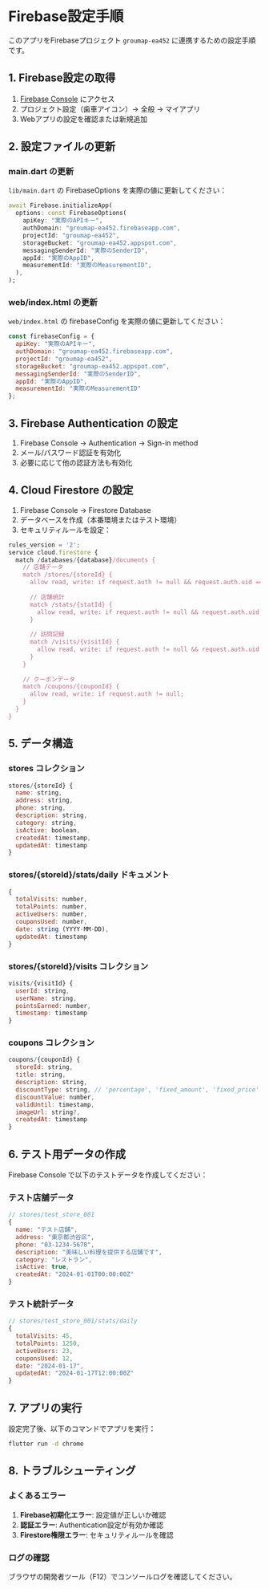 # Firebase設定手順

このアプリをFirebaseプロジェクト `groumap-ea452` に連携するための設定手順です。

## 1. Firebase設定の取得

1. [Firebase Console](https://console.firebase.google.com/u/0/project/groumap-ea452) にアクセス
2. プロジェクト設定（歯車アイコン）→ 全般 → マイアプリ
3. Webアプリの設定を確認または新規追加

## 2. 設定ファイルの更新

### main.dart の更新
`lib/main.dart` の FirebaseOptions を実際の値に更新してください：

```dart
await Firebase.initializeApp(
  options: const FirebaseOptions(
    apiKey: "実際のAPIキー",
    authDomain: "groumap-ea452.firebaseapp.com",
    projectId: "groumap-ea452",
    storageBucket: "groumap-ea452.appspot.com",
    messagingSenderId: "実際のSenderID",
    appId: "実際のAppID",
    measurementId: "実際のMeasurementID",
  ),
);
```

### web/index.html の更新
`web/index.html` の firebaseConfig を実際の値に更新してください：

```javascript
const firebaseConfig = {
  apiKey: "実際のAPIキー",
  authDomain: "groumap-ea452.firebaseapp.com",
  projectId: "groumap-ea452",
  storageBucket: "groumap-ea452.appspot.com",
  messagingSenderId: "実際のSenderID",
  appId: "実際のAppID",
  measurementId: "実際のMeasurementID"
};
```

## 3. Firebase Authentication の設定

1. Firebase Console → Authentication → Sign-in method
2. メール/パスワード認証を有効化
3. 必要に応じて他の認証方法も有効化

## 4. Cloud Firestore の設定

1. Firebase Console → Firestore Database
2. データベースを作成（本番環境またはテスト環境）
3. セキュリティルールを設定：

```javascript
rules_version = '2';
service cloud.firestore {
  match /databases/{database}/documents {
    // 店舗データ
    match /stores/{storeId} {
      allow read, write: if request.auth != null && request.auth.uid == storeId;
      
      // 店舗統計
      match /stats/{statId} {
        allow read, write: if request.auth != null && request.auth.uid == storeId;
      }
      
      // 訪問記録
      match /visits/{visitId} {
        allow read, write: if request.auth != null && request.auth.uid == storeId;
      }
    }
    
    // クーポンデータ
    match /coupons/{couponId} {
      allow read, write: if request.auth != null;
    }
  }
}
```

## 5. データ構造

### stores コレクション
```javascript
stores/{storeId} {
  name: string,
  address: string,
  phone: string,
  description: string,
  category: string,
  isActive: boolean,
  createdAt: timestamp,
  updatedAt: timestamp
}
```

### stores/{storeId}/stats/daily ドキュメント
```javascript
{
  totalVisits: number,
  totalPoints: number,
  activeUsers: number,
  couponsUsed: number,
  date: string (YYYY-MM-DD),
  updatedAt: timestamp
}
```

### stores/{storeId}/visits コレクション
```javascript
visits/{visitId} {
  userId: string,
  userName: string,
  pointsEarned: number,
  timestamp: timestamp
}
```

### coupons コレクション
```javascript
coupons/{couponId} {
  storeId: string,
  title: string,
  description: string,
  discountType: string, // 'percentage', 'fixed_amount', 'fixed_price'
  discountValue: number,
  validUntil: timestamp,
  imageUrl: string?,
  createdAt: timestamp
}
```

## 6. テスト用データの作成

Firebase Console で以下のテストデータを作成してください：

### テスト店舗データ
```javascript
// stores/test_store_001
{
  name: "テスト店舗",
  address: "東京都渋谷区",
  phone: "03-1234-5678",
  description: "美味しい料理を提供する店舗です",
  category: "レストラン",
  isActive: true,
  createdAt: "2024-01-01T00:00:00Z"
}
```

### テスト統計データ
```javascript
// stores/test_store_001/stats/daily
{
  totalVisits: 45,
  totalPoints: 1250,
  activeUsers: 23,
  couponsUsed: 12,
  date: "2024-01-17",
  updatedAt: "2024-01-17T12:00:00Z"
}
```

## 7. アプリの実行

設定完了後、以下のコマンドでアプリを実行：

```bash
flutter run -d chrome
```

## 8. トラブルシューティング

### よくあるエラー
1. **Firebase初期化エラー**: 設定値が正しいか確認
2. **認証エラー**: Authentication設定が有効か確認
3. **Firestore権限エラー**: セキュリティルールを確認

### ログの確認
ブラウザの開発者ツール（F12）でコンソールログを確認してください。
